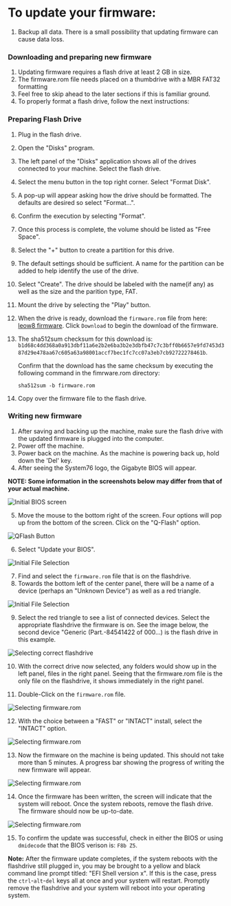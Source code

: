 # To update your firmware:

1. Backup all data. There is a small possibility that updating firmware can cause data loss.

### Downloading and preparing new firmware
1. Updating firmware requires a flash drive at least 2 GB in size.
2. The firmware.rom file needs placed on a thumbdrive with a MBR FAT32 formatting
3. Feel free to skip ahead to the later sections if this is familiar ground.
4. To properly format a flash drive, follow the next instructions:

### Preparing Flash Drive
1. Plug in the flash drive.
2. Open the "Disks" program.
3. The left panel of the "Disks" application shows all of the drives connected to your machine. Select the flash drive.
4. Select the menu button in the top right corner. Select "Format Disk".
5. A pop-up will appear asking how the drive should be formatted. The defaults are desired so select "Format...".
6. Confirm the execution by selecting "Format".
7. Once this process is complete, the volume should be listed as "Free Space".
8. Select the "+" button to create a partition for this drive.
9. The default settings should be sufficient. A name for the partition can be added to help identify the use of the drive.
10. Select "Create". The drive should be labeled with the name(if any) as well as the size and the parition type, FAT.
11. Mount the drive by selecting the "Play" button.
12. When the drive is ready, download the `firmware.rom` file from here: [leow8 firmware](https://github.com/system76/firmware-desktop/blob/master/leow8/firmware.rom). Click `Download` to begin the download of the firmware.

13. The sha512sum checksum for this download is:
    ```b1d68c4dd368a0a913dbf11a6e2b2e6ba3b2e3dbfb47c7c3bff0b6657e9fd7453d387d29e478aa67c605a63a98001accf7bec1fc7cc07a3eb7cb92722278461b```.

    Confirm that the download has the same checksum by executing the following command in the fimrware.rom directory:

     `sha512sum -b firmware.rom`

14. Copy over the firmware file to the flash drive.

 
### Writing new firmware
1. After saving and backing up the machine, make sure the flash drive with the updated firmware is plugged into the computer.
2. Power off the machine.
3. Power back on the machine. As the machine is powering back up, hold down the 'Del' key.
4. After seeing the System76 logo, the Gigabyte BIOS will appear.

**NOTE: Some information in the screenshots below may differ from that of your actual machine.**

![Initial BIOS screen](https://raw.githubusercontent.com/system76/firmware-desktop/master/leow8/images/1.png)

5. Move the mouse to the bottom right of the screen. Four options will pop up from the bottom of the screen. Click on the "Q-Flash" option.

![QFlash Button](https://raw.githubusercontent.com/system76/firmware-desktop/master/leow8/images/2.png)

6. Select "Update your BIOS".

![Initial File Selection](https://raw.githubusercontent.com/system76/firmware-desktop/master/leow8/images/3.png)

7. Find and select the `firmware.rom` file that is on the flashdrive.
8. Towards the bottom left of the center panel, there will be a name of a device (perhaps an "Unknown Device") as well as a red triangle. 

![Initial File Selection](https://raw.githubusercontent.com/system76/firmware-desktop/master/leow8/images/4.png)

9. Select the red triangle to see a list of connected devices. Select the appropriate flashdrive the firmware is on. See the image below, the second device "Generic (Part.-84541422 of 000...) is the flash drive in this example.

![Selecting correct flashdrive](https://raw.githubusercontent.com/system76/firmware-desktop/master/leow8/images/5.png)

10. With the correct drive now selected, any folders would show up in the left panel, files in the right panel. Seeing that the firmware.rom file is the only file on the flashdrive, it shows immediately in the right panel.

11. Double-Click on the `firmware.rom` file.

![Selecting firmware.rom](https://raw.githubusercontent.com/system76/firmware-desktop/master/leow8/images/7.png)

12. With the choice between a "FAST" or "INTACT" install, select the "INTACT" option.

![Selecting firmware.rom](https://raw.githubusercontent.com/system76/firmware-desktop/master/leow8/images/8.png)

13. Now the firmware on the machine is being updated. This should not take more than 5 minutes. A progress bar showing the progress of writing the new firmware will appear.

![Selecting firmware.rom](https://raw.githubusercontent.com/system76/firmware-desktop/master/leow8/images/9.png)

14. Once the firmware has been written, the screen will indicate that the system will reboot. Once the system reboots, remove the flash drive. The firmware should now be up-to-date.

![Selecting firmware.rom](https://raw.githubusercontent.com/system76/firmware-desktop/master/leow8/images/10.png)

15. To confirm the update was successful, check in either the BIOS or using `dmidecode` that the BIOS verison is: `F8b Z5`.

**Note:**
After the firmware update completes, if the system reboots with the flashdrive still plugged in, you may be brought to a yellow and black command line prompt titled: "EFI Shell version x". If this is the case, press the `ctrl`-`alt`-`del` keys all at once and your system will restart. Promptly remove the flashdrive and your system will reboot into your operating system.
